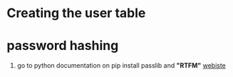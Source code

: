 # Creating the user table

# password hashing
  1. go to python documentation on pip install passlib and **"RTFM"** [webiste](https://passlib.readthedocs.io/en/stable/)

